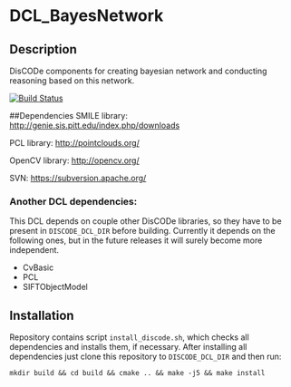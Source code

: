 DCL_BayesNetwork
================

Description
-----------
DisCODe components for creating bayesian network and conducting reasoning based on this network.

[![Build Status](https://travis-ci.org/qiubix/DCL_BayesNetwork.svg?branch=develop)](https://travis-ci.org/qiubix/DCL_BayesNetwork)

##Dependencies
SMILE library:
http://genie.sis.pitt.edu/index.php/downloads

PCL library:
http://pointclouds.org/

OpenCV library:
http://opencv.org/

SVN:
https://subversion.apache.org/

### Another DCL dependencies:
This DCL depends on couple other DisCODe libraries, so they have to be present in `DISCODE_DCL_DIR` before building. Currently it depends on the following ones, but in the future releases it will surely become more independent.
* CvBasic
* PCL
* SIFTObjectModel

## Installation
Repository contains script `install_discode.sh`, which checks all dependencies and installs them, if necessary.
After installing all dependencies just clone this repository to `DISCODE_DCL_DIR` and then run:

`mkdir build && cd build && cmake .. && make -j5 && make install`
